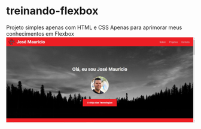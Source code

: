 # treinando-flexbox
Projeto simples apenas com HTML e CSS
Apenas para aprimorar meus conhecimentos em Flexbox
![What is this](pagina.jpg)
